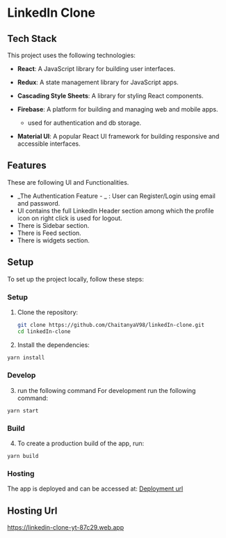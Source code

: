 # LinkedIn Clone

## Tech Stack

This project uses the following technologies:

- **React**: A JavaScript library for building user interfaces.
- **Redux**: A state management library for JavaScript apps.
- **Cascading Style Sheets**: A library for styling React components.
- **Firebase**: A platform for building and managing web and mobile apps.

  - used for authentication and db storage.

- **Material UI**: A popular React UI framework for building responsive and accessible interfaces.

## Features

These are following UI and Functionalities.

- _The Authentication Feature - _ : User can Register/Login using email and password.
- UI contains the full LinkedIn Header section among which the profile icon on right click is used for logout.
- There is Sidebar section.
- There is Feed section.
- There is widgets section.

## Setup

To set up the project locally, follow these steps:

### Setup

1. Clone the repository:

   ```sh
   git clone https://github.com/ChaitanyaV98/linkedIn-clone.git
   cd linkedIn-clone

   ```

2. Install the dependencies:

```sh
yarn install
```

### Develop

3. run the following command For development run the following command:

```
yarn start
```

### Build

4. To create a production build of the app, run:

```
yarn build
```

### Hosting

The app is deployed and can be accessed at:
[Deployment url](https://linkedin-clone-yt-87c29.web.app)

## Hosting Url

https://linkedin-clone-yt-87c29.web.app
